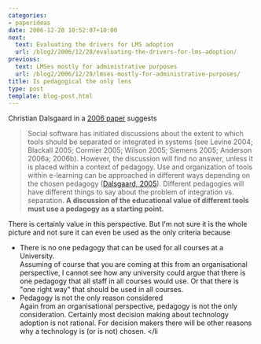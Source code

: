 ```yaml
---
categories:
- paperideas
date: 2006-12-28 10:52:07+10:00
next:
  text: Evaluating the drivers for LMS adoption
  url: /blog2/2006/12/28/evaluating-the-drivers-for-lms-adoption/
previous:
  text: LMSes mostly for administrative purposes
  url: /blog2/2006/12/28/lmses-mostly-for-administrative-purposes/
title: Is pedagogical the only lens
type: post
template: blog-post.html
---
```

Christian Dalsgaard in a [2006 paper](http://www.eurodl.org/materials/contrib/2006/Christian_Dalsgaard.htm) suggests

> Social software has initiated discussions about the extent to which tools should be separated or integrated in systems (see Levine 2004; Blackall 2005; Cormier 2005; Wilson 2005; Siemens 2005; Anderson 2006a; 2006b). However, the discussion will find no answer, unless it is placed within a context of pedagogy. Use and organization of tools within e-learning can be approached in different ways depending on the chosen pedagogy ([Dalsgaard, 2005](http://eleed.campussource.de/archive/1/78/)). Different pedagogies will have different things to say about the problem of integration vs. separation. **A discussion of the educational value of different tools must use a pedagogy as a starting point.**

There is certainly value in this perspective. But I'm not sure it is the whole picture and not sure it can even be used as the only criteria because

- There is no one pedagogy that can be used for all courses at a University.  
    Assuming of course that you are coming at this from an organisational perspective, I cannot see how any university could argue that there is one pedagogy that all staff in all courses would use. Or that there is "one right way" that should be used in all courses.
- Pedagogy is not the only reason considered  
    Again from an organisational perspective, pedagogy is not the only consideration. Certainly most decision making about technology adoption is not rational. For decision makers there will be other reasons why a technology is (or is not) chosen. </li